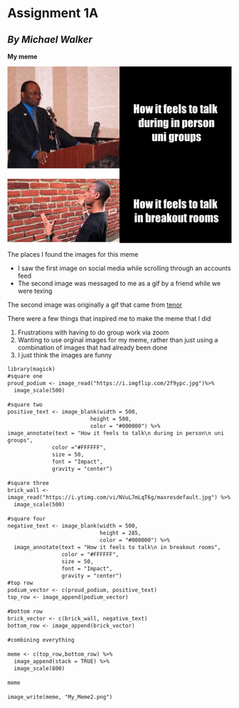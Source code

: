 
# Assignment 1A 
## *By Michael Walker*
**My meme**

![](My_Meme2.png)

The places I found the images for this meme
* I saw the first image on social media while scrolling through an accounts feed
* The second image was messaged to me as a gif by a friend while we were texing

The second image was originally a gif that came from [tenor](https://tenor.com/) 

There were a few things that inspired me to make the meme that I did
1. Frustrations with having to do group work via zoom
2.  Wanting to use orginal images for my meme, rather than just using a combination of images that had already been done
3.  I just think the images are funny

```
library(magick)
#square one
proud_podium <- image_read("https://i.imgflip.com/2f9ypc.jpg")%>%
  image_scale(500)

#square two
positive_text <- image_blank(width = 500,
                          height = 500,
                          color = "#000000") %>% 
image_annotate(text = "How it feels to talk\n during in person\n uni groups",
              color ="#FFFFFF",
              size = 50,
              font = "Impact",
              gravity = "center")

#square three 
brick_wall <- image_read("https://i.ytimg.com/vi/NVuL7mLqT6g/maxresdefault.jpg") %>%
  image_scale(500)

#square four 
negative_text <- image_blank(width = 500,
                             height = 285,
                             color = "#000000") %>%
  image_annotate(text = "How it feels to talk\n in breakout rooms",
                 color = "#FFFFFF",
                 size = 50,
                 font = "Impact",
                 gravity = "center")
#top row
podium_vector <- c(proud_podium, positive_text)
top_row <- image_append(podium_vector)

#bottom row
brick_vector <- c(brick_wall, negative_text)
bottom_row <- image_append(brick_vector)

#combining everything

meme <- c(top_row,bottom_row) %>%
  image_append(stack = TRUE) %>%
  image_scale(800)

meme

image_write(meme, "My_Meme2.png")
```

